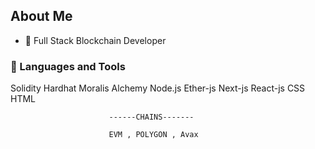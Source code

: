 ## About Me


- 🌱  Full Stack Blockchain Developer



### 🧰 Languages and Tools
Solidity
Hardhat
Moralis
Alchemy 
Node.js
Ether-js
Next-js
React-js
CSS
HTML

                          ------CHAINS-------
                          
                          EVM , POLYGON , Avax
















          
